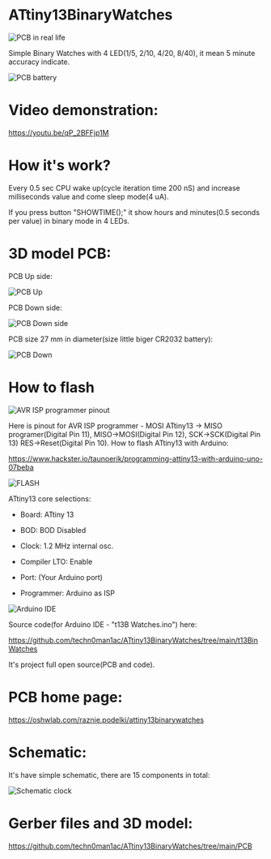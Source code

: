 # ATtiny13BinaryWatches

![PCB in real life](https://raw.githubusercontent.com/techn0man1ac/ATtiny13BinaryWatches/main/Imgs/ATtiny13BinaryClock.jpg)

Simple Binary Watches with 4 LED(1/5, 2/10, 4/20, 8/40), it mean 5 minute accuracy indicate.

![PCB battery](https://raw.githubusercontent.com/techn0man1ac/ATtiny13BinaryWatches/main/Imgs/Back.jpg)

# Video demonstration:

https://youtu.be/qP_2BFFjp1M

# How it's work?

Every 0.5 sec CPU wake up(cycle iteration time 200 nS) and increase milliseconds value and come sleep mode(4 uA). 

If you press button "SHOWTIME();" it show hours and minutes(0.5 seconds per value) in binary mode in 4 LEDs.

# 3D model PCB:
PCB Up side:

![PCB Up](https://raw.githubusercontent.com/techn0man1ac/ATtiny13BinaryWatches/main/Imgs/PCBUpATtiny13BinaryWatches.png)

PCB Down side:

![PCB Down side](https://raw.githubusercontent.com/techn0man1ac/ATtiny13BinaryWatches/main/Imgs/PCBDownATtiny13BinaryWatches.png)

PCB size 27 mm in diameter(size little biger CR2032 battery):

![PCB Down](https://raw.githubusercontent.com/techn0man1ac/ATtiny13BinaryWatches/main/Imgs/PCBSizesATtiny13BinaryWatches.png)


# How to flash

![AVR ISP programmer pinout](https://raw.githubusercontent.com/techn0man1ac/ATtiny13BinaryWatches/b00d6590e63a067a6244c02c785c1a703c8272ea/Imgs/AVR_ISP.png)

Here is pinout for AVR ISP programmer - MOSI ATtiny13 -> MISO programer(Digital Pin 11), MISO->MOSI(Digital Pin 12), SCK->SCK(Digital Pin 13) RES->Reset(Digital Pin 10). How to flash ATtiny13 with Arduino:

https://www.hackster.io/taunoerik/programming-attiny13-with-arduino-uno-07beba

![FLASH](https://raw.githubusercontent.com/techn0man1ac/ATtiny13BinaryWatches/main/Imgs/FLASH.png)

ATtiny13 core selections:

- Board: ATtiny 13

- BOD: BOD Disabled

- Clock: 1.2 MHz internal osc.

- Compiler LTO: Enable

- Port: (Your Arduino port)

- Programmer: Arduino as ISP

![Arduino IDE](https://github.com/techn0man1ac/ATtiny13BinaryWatches/blob/82cb183568d90e219ba5d9926f93f70cab1a7d6e/Imgs/ArduinoIDE.png)

Source code(for Arduino IDE - "t13B Watches.ino") here:

https://github.com/techn0man1ac/ATtiny13BinaryWatches/tree/main/t13BinWatches

It's project full open source(PCB and code).

# PCB home page:

https://oshwlab.com/raznie.podelki/attiny13binarywatches

# Schematic:

It's have simple schematic, there are 15 components in total:

![Schematic clock](https://raw.githubusercontent.com/techn0man1ac/ATtiny13BinaryWatches/main/PCB/Schematic/Schematic_ATtiny13BinaryWatches_2023-08-30.png)

# Gerber files and 3D model:

https://github.com/techn0man1ac/ATtiny13BinaryWatches/tree/main/PCB

